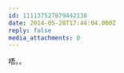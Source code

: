 ```yaml
---
id: 111137527879442138
date: 2014-05-28T17:44:04.000Z
reply: false
media_attachments: 0
---
```


唔。。

